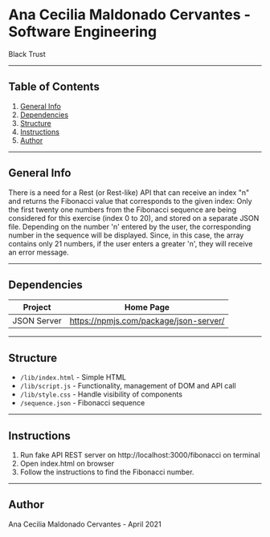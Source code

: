 # Ana Cecilia Maldonado Cervantes - Software Engineering

Black Trust

</div>

---

## Table of Contents
1. [General Info](#general-info)
2. [Dependencies](#dependencies)
3. [Structure](#structure)
4. [Instructions](#instructions)
5. [Author](#author)

---

## General Info
There is a need for a Rest (or Rest-like) API that can receive an index "n" and returns the Fibonacci value that corresponds to the given index: Only the first twenty one numbers from the Fibonacci sequence are being considered for this exercise (index 0 to 20), and stored on a separate JSON file. Depending on the number 'n' entered by the user, the corresponding number in the sequence will be displayed. Since, in this case, the array contains only 21 numbers, if the user enters a greater 'n', they will receive an error message.

 ---

## Dependencies
| Project      | Home Page                                    |
|--------------|----------------------------------------------|
| JSON Server        | <https://npmjs.com/package/json-server/>                       |


---

## Structure
- `/lib/index.html` - Simple HTML
- `/lib/script.js` - Functionality, management of DOM and API call
- `/lib/style.css` - Handle visibility of components
- `/sequence.json` - Fibonacci sequence

---

## Instructions
1. Run fake API REST server on http://localhost:3000/fibonacci on terminal
2. Open index.html on browser
3. Follow the instructions to find the Fibonacci number.

---

## Author
Ana Cecilia Maldonado Cervantes - April 2021
